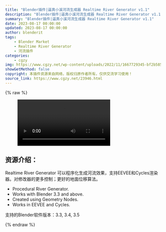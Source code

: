 ```yaml
---
title: "Blender插件|逼真小溪河流生成器 Realtime River Generator v1.1"
description: "Blender插件|逼真小溪河流生成器 Realtime River Generator v1.1"
summary: "Blender插件|逼真小溪河流生成器 Realtime River Generator v1.1"
date: 2023-08-17 00:00:00
updated: 2023-08-17 00:00:00
author: blenderit
tags: 
    - Blender Market
    - Realtime River Generator
    - 河流插件
categories:
    - cgzy
img: https://www.cgzy.net/wp-content/uploads/2022/11/1667729345-bf2b585aaeb7a04.jpg
showGetMethod: false
copyright: 本插件资源来自网络，版权归原作者所有，仅供交流学习使用！
source_link: https://www.cgzy.net/23946.html
---
```


{% raw %}
<figure class="wp-block-video aligncenter"><video controls src="https://cloud.video.taobao.com/play/u/717183932/p/1/e/6/t/1/384663132899.mp4"></video></figure><div class="wp-block-pandastudio-title"><div class="title_style_01"><h2 id="h2-0">资源介绍：</h2></div></div><p class="is-style-text-indent-2em">Realtime River Generator 可以程序化生成河流效果，支持EEVEE和Cycles渲染器。对修改器的更多控制；更好的地面位移算法。</p><ul>
<li>Procedural River Generator.</li>



<li>Works with Blender 3.3 and above.</li>



<li>Created using Geometry Nodes.</li>



<li>Works in EEVEE and Cycles.</li>
</ul><div class="wp-block-pandastudio-tips"><div class="tip success "><p>支持的Blender软件版本：3.3, 3.4, 3.5</p>
</div></div>
<div style="display: none">cgzy</div>
{% endraw %}